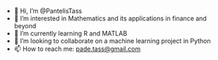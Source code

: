 - 👋 Hi, I’m @PantelisTass
- 👀 I’m interested in Mathematics and its applications in finance and beyond
- 🌱 I’m currently learning R and MATLAB
- 💞️ I’m looking to collaborate on a machine learning project in Python
- 📫 How to reach me: pade.tass@gmail.com

<!---
PantelisTass/PantelisTass is a ✨ special ✨ repository because its `README.md` (this file) appears on your GitHub profile.
You can click the Preview link to take a look at your changes.
--->

